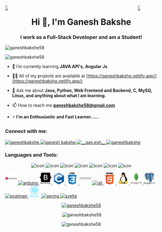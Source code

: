 <img align="left" src="https://user-images.githubusercontent.com/65187002/144930161-2f783401-8d27-4fdf-a2f7-cc0ba32f1f1f.gif" width="13%" height="21%" style="display:inline;">
<img align="right" src="https://user-images.githubusercontent.com/65187002/144930161-2f783401-8d27-4fdf-a2f7-cc0ba32f1f1f.gif" width="13%" height="21%" style="display:inline;">

<h1 align="center">Hi 👋, I'm Ganesh Bakshe</h1>
<h3 align="center">I work as a Full-Stack Developer and am a Student!</h3>

<p align="left"> <img src="https://komarev.com/ghpvc/?username=ganeshbakshe58&label=Profile%20views&color=0e75b6&style=flat" alt="ganeshbakshe58" /> </p>
<p align="left"> <img src=https://github-profile-trophy.vercel.app/?username=ganeshbakshe58&theme=monokai&no-frame=true&&title=MultiLanguage,Commits,Repositories,Followers,Stars,PullRequest,) alt="ganeshbakshe58" /></p>

- 🌱 I’m currently learning **JAVA API's, Angular Js**

- 👨‍💻 All of my projects are available at [https://ganeshbakshe.netlify.app/](https://ganeshbakshe.netlify.app/)

- 💬 Ask me about **Java, Python, Web Frontend and Backend, C, MySQ, Linux, and anything about what I am learning.**

- 📫 How to reach me **ganeshbakshe58@gmail.com**

- ⚡ **I'm an Enthusiastic and Fast Learner......**

<h3 align="left">Connect with me:</h3>
<p align="left">
    <a href="https://linkedin.com/in/ganeshbakshe" target="blank">
      <img align="center" src="https://raw.githubusercontent.com/rahuldkjain/github-profile-readme-generator/master/src/images/icons/Social/linked-in-alt.svg" alt="ganeshbakshe" height="30" width="40" />
    </a>
    <a href="https://www.facebook.com/profile.php?id=100010724191392" target="blank">
      <img align="center" src="https://raw.githubusercontent.com/rahuldkjain/github-profile-readme-generator/master/src/images/icons/Social/facebook.svg" alt="ganesh bakshe" height="30" width="40" />
    </a>
    <a href="https://www.instagram.com/__gan.esh__?igsh=ODA1NTc5OTg5Nw==" target="blank">
        <img align="center" src="https://raw.githubusercontent.com/rahuldkjain/github-profile-readme-generator/master/src/images/icons/Social/instagram.svg" alt="__gan.esh__" height="30" width="40" />
    </a>
    <a href="https://www.codechef.com/users/ganeshbakshe" target="blank">
        <img align="center" src="https://cdn.jsdelivr.net/npm/simple-icons@3.1.0/icons/codechef.svg" alt="ganeshbakshe" height="30" width="40" />
    </a>
</p>

<h3 align="left">Languages and Tools:</h3>
<div align="center">
  <img src="https://techstack-generator.vercel.app/java-icon.svg" alt="icon" width="50" height="50" />
  <img src="https://techstack-generator.vercel.app/python-icon.svg" alt="icon" width="50" height="50" />
  <img src="https://techstack-generator.vercel.app/ts-icon.svg" alt="icon" width="50" height="50" />
  <img src="https://techstack-generator.vercel.app/js-icon.svg" alt="icon"width="50" height="50" />
  <img src="https://techstack-generator.vercel.app/react-icon.svg" alt="icon" width="50" height="50" />
  <img src="https://techstack-generator.vercel.app/mysql-icon.svg" alt="icon" width="50" height="50" />
  <img src="https://techstack-generator.vercel.app/github-icon.svg" alt="icon" width="50" height="50" />
</div>
<p align="left"><p align="left"> <a href="https://angular.io" target="_blank" rel="noreferrer"> <img src="https://raw.githubusercontent.com/devicons/devicon/master/icons/angularjs/angularjs-original-wordmark.svg" alt="angularjs" width="40" height="40"/> </a> <a href="https://www.arduino.cc/" target="_blank" rel="noreferrer"> <img src="https://cdn.worldvectorlogo.com/logos/arduino-1.svg" alt="arduino" width="40" height="40"/> </a> <a href="https://getbootstrap.com" target="_blank" rel="noreferrer"> <img src="https://raw.githubusercontent.com/devicons/devicon/master/icons/bootstrap/bootstrap-plain-wordmark.svg" alt="bootstrap" width="40" height="40"/> </a> <a href="https://www.cprogramming.com/" target="_blank" rel="noreferrer"> <img src="https://raw.githubusercontent.com/devicons/devicon/master/icons/c/c-original.svg" alt="c" width="40" height="40"/> </a> <a href="https://www.w3schools.com/css/" target="_blank" rel="noreferrer"> <img src="https://raw.githubusercontent.com/devicons/devicon/master/icons/css3/css3-original-wordmark.svg" alt="css3" width="40" height="40"/> </a> <a href="https://expressjs.com" target="_blank" rel="noreferrer"> <img src="https://raw.githubusercontent.com/devicons/devicon/master/icons/express/express-original-wordmark.svg" alt="express" width="40" height="40"/> </a> <a href="https://git-scm.com/" target="_blank" rel="noreferrer"> <img src="https://www.vectorlogo.zone/logos/git-scm/git-scm-icon.svg" alt="git" width="40" height="40"/> </a> <a href="https://www.w3.org/html/" target="_blank" rel="noreferrer"> <img src="https://raw.githubusercontent.com/devicons/devicon/master/icons/html5/html5-original-wordmark.svg" alt="html5" width="40" height="40"/> </a> <a href="https://www.linux.org/" target="_blank" rel="noreferrer"> <img src="https://raw.githubusercontent.com/devicons/devicon/master/icons/linux/linux-original.svg" alt="linux" width="40" height="40"/> </a> <a href="https://www.mongodb.com/" target="_blank" rel="noreferrer"> <img src="https://raw.githubusercontent.com/devicons/devicon/master/icons/mongodb/mongodb-original-wordmark.svg" alt="mongodb" width="40" height="40"/> </a> <a href="https://www.postgresql.org" target="_blank" rel="noreferrer"> <img src="https://raw.githubusercontent.com/devicons/devicon/master/icons/postgresql/postgresql-original-wordmark.svg" alt="postgresql" width="40" height="40"/> </a> <a href="https://postman.com" target="_blank" rel="noreferrer"> <img src="https://www.vectorlogo.zone/logos/getpostman/getpostman-icon.svg" alt="postman" width="40" height="40"/> </a> <a href="https://reactjs.org/" target="_blank" rel="noreferrer"> <img src="https://raw.githubusercontent.com/devicons/devicon/master/icons/react/react-original-wordmark.svg" alt="react" width="40" height="40"/> </a> <a href="https://spring.io/" target="_blank" rel="noreferrer"> <img src="https://www.vectorlogo.zone/logos/springio/springio-icon.svg" alt="spring" width="40" height="40"/> </a> <a href="https://svelte.dev" target="_blank" rel="noreferrer"> <img src="https://upload.wikimedia.org/wikipedia/commons/1/1b/Svelte_Logo.svg" alt="svelte" width="40" height="40"/> </a> </p>
</p>

<p align="center" >
  <a href="#"><img  src="https://github-readme-stats.vercel.app/api/top-langs/?username=ganeshbakshe58&show_icons=true&theme=ayu-mirage" alt="ganeshbakshe58"/></a>
</p>

<p align="center">&nbsp;<img src="https://github-readme-stats.vercel.app/api?username=ganeshbakshe58&show_icons=true&theme=ayu-mirage&locale=en" alt="ganeshbakshe58" /></p>
<p align="center"><img src="https://github-readme-streak-stats.herokuapp.com/?user=ganeshbakshe58&theme=ayu-mirage" alt="ganeshbakshe58" /></p>
